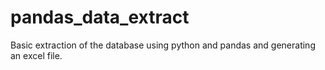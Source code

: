 # pandas_data_extract
Basic extraction of the database using python and pandas and generating an excel file.
